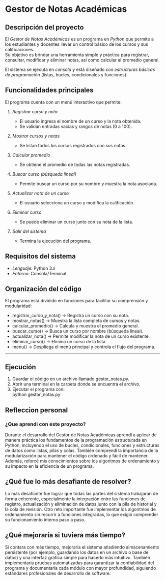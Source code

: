 # Gestor de Notas Académicas

## Descripción del proyecto
El *Gestor de Notas Académicas* es un programa en *Python* que permite a los estudiantes y docentes llevar un control básico de los cursos y sus calificaciones.  
Su objetivo es brindar una herramienta simple y práctica para registrar, consultar, modificar y eliminar notas, así como calcular el promedio general.

El sistema se ejecuta en *consola* y está diseñado con *estructuras básicas de programación* (listas, bucles, condicionales y funciones).
## Funcionalidades principales
El programa cuenta con un menú interactivo que permite:

1. *Registrar curso y nota*  
   - El usuario ingresa el nombre de un curso y la nota obtenida.  
   - Se validan entradas vacías y rangos de notas (0 a 100).  

2. *Mostrar cursos y notas*  
   - Se listan todos los cursos registrados con sus notas.  

3. *Calcular promedio*  
   - Se obtiene el promedio de todas las notas registradas.  

4. *Buscar curso (búsqueda lineal)*  
   - Permite buscar un curso por su nombre y muestra la nota asociada.  

5. *Actualizar nota de un curso*  
   - El usuario selecciona un curso y modifica la calificación.  

6. *Eliminar curso*  
   - Se puede eliminar un curso junto con su nota de la lista.  

7. *Salir del sistema*  
   - Termina la ejecución del programa.  

## Requisitos del sistema

- *Lenguaje:* Python 3.x  
- *Entorno:* Consola/Terminal  

## Organización del código

El programa está dividido en funciones para facilitar su comprensión y modularidad:

- registrar_curso_y_nota() → Registra un curso con su nota.  
- mostrar_notas() → Muestra la lista completa de cursos y notas.  
- calcular_promedio() → Calcula y muestra el promedio general.  
- buscar_curso() → Busca un curso por nombre (búsqueda lineal).  
- actualizar_nota() → Permite modificar la nota de un curso existente.  
- eliminar_curso() → Elimina un curso de la lista.  
- menu() → Despliega el menú principal y controla el flujo del programa.  

---

##  Ejecución

1. Guardar el código en un archivo llamado gestor_notas.py.  
2. Abrir una terminal en la carpeta donde se encuentra el archivo.  
3. Ejecutar el programa con:  
python gestor_notas.py

## Refleccion personal

### ¿Que aprendi con este proyecto?
Durante el desarrollo del Gestor de Notas Académicas aprendí a aplicar de manera práctica los fundamentos de la programación estructurada en
Python, incluyendo el uso de bucles, condicionales, funciones y estructuras de datos como listas, pilas y colas. También comprendí la importancia de
la modularización para mantener el código ordenado y fácil de mantener. Además, reforcé mis conocimientos sobre los algoritmos de ordenamiento y su impacto en
la eficiencia de un programa.

## ¿Qué fue lo más desafiante de resolver?
Lo más desafiante fue lograr que todas las partes del sistema trabajaran de forma coherente, especialmente la integración entre las funciones de registro,
actualización y eliminación de datos junto con la pila de historial y la cola de revisión. Otro reto importante fue implementar los algoritmos de ordenamiento
sin recurrir a funciones integradas, lo que exigió comprender su funcionamiento interno paso a paso.

## ¿Qué mejoraría si tuviera más tiempo?
Si contara con más tiempo, mejoraría el sistema añadiendo almacenamiento persistente (por ejemplo, guardando los datos en un archivo o base de datos) y una
interfaz gráfica simple para hacerlo más intuitivo. También implementaría pruebas automatizadas para garantizar la confiabilidad del programa y documentaría
cada módulo con mayor profundidad, siguiendo estándares profesionales de desarrollo de software.

